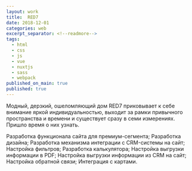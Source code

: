 ```yaml
---
layout: work
title:  RED7
date: 2018-12-01
categories: web
excerpt_separator: <!--readmore-->
tags:
  - html
  - css
  - js
  - vue
  - nuxtjs
  - sass
  - webpack
published_on_main: true
published: true
---
```

Модный, дерзкий, ошеломляющий дом RED7 приковывает к себе внимание яркой индивидуальностью, выходит за рамки привычного пространства и времени и существует сразу в семи измерениях. Пришло время о них узнать. 
<!--readmore-->

Разработка функционала сайта для премиум-сегмента;
Разработка дизайна;
Разработка механизма интеграции с CRM-системы на сайт;
Настройка фильтров;
Разработка калькулятора;
Настройка выгрузки информации в PDF;
Настройка выгрузки информации из CRM на сайт;
Настройка обратной связи;
Интеграция с картами.
